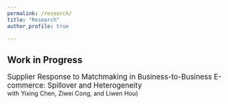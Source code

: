 ```yaml
---
permalink: /research/
title: "Research"
author_profile: true

---
```


## Work in Progress

<span style="font-size: 1.2em;">Supplier Response to Matchmaking in Business-to-Business E-commerce: Spillover and Heterogeneity</span>  
with Yixing Chen, Ziwei Cong, and Liwen Hou)
